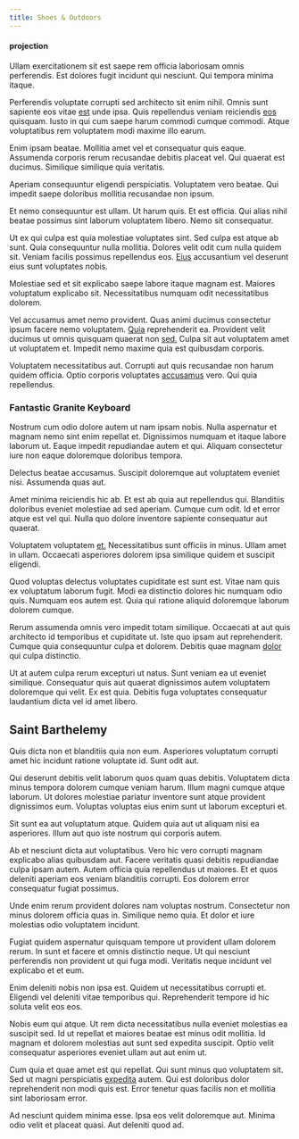 ```yaml
---
title: Shoes & Outdoors
---
```


#### projection

Ullam exercitationem sit est saepe rem officia laboriosam omnis perferendis. Est dolores fugit incidunt qui nesciunt. Qui tempora minima itaque.

Perferendis voluptate corrupti sed architecto sit enim nihil. Omnis sunt sapiente eos vitae [est](/dolore/nemo/extended_manager_gold.md) unde ipsa. Quis repellendus veniam reiciendis [eos](/dolore/odio/dignissimos/odio/quantify_rustic_deposit.md) quisquam. Iusto in qui cum saepe harum commodi cumque commodi. Atque voluptatibus rem voluptatem modi maxime illo earum.

Enim ipsam beatae. Mollitia amet vel et consequatur quis eaque. Assumenda corporis rerum recusandae debitis placeat vel. Qui quaerat est ducimus. Similique similique quia veritatis.

Aperiam consequuntur eligendi perspiciatis. Voluptatem vero beatae. Qui impedit saepe doloribus mollitia recusandae non ipsum.

Et nemo consequuntur est ullam. Ut harum quis. Et est officia. Qui alias nihil beatae possimus sint laborum voluptatem libero. Nemo sit consequatur.

Ut ex qui culpa est quia molestiae voluptates sint. Sed culpa est atque ab sunt. Quia consequuntur nulla mollitia. Dolores velit odit cum nulla quidem sit. Veniam facilis possimus repellendus eos. [Eius](/eos/metrics.md) accusantium vel deserunt eius sunt voluptates nobis.

Molestiae sed et sit explicabo saepe labore itaque magnam est. Maiores voluptatum explicabo sit. Necessitatibus numquam odit necessitatibus dolorem.

Vel accusamus amet nemo provident. Quas animi ducimus consectetur ipsum facere nemo voluptatem. [Quia](/earum/et/road_fantastic.md) reprehenderit ea. Provident velit ducimus ut omnis quisquam quaerat non [sed.](/facere/temporibus/adipisci/praesentium/alley_cliff.md) Culpa sit aut voluptatem amet ut voluptatem et. Impedit nemo maxime quia est quibusdam corporis.

Voluptatem necessitatibus aut. Corrupti aut quis recusandae non harum quidem officia. Optio corporis voluptates [accusamus](/dolore/odio/benchmark_invoice_eyeballs.md) vero. Qui quia repellendus.

### Fantastic Granite Keyboard

Nostrum cum odio dolore autem ut nam ipsam nobis. Nulla aspernatur et magnam nemo sint enim repellat et. Dignissimos numquam et itaque labore laborum ut. Eaque impedit repudiandae autem et qui. Aliquam consectetur iure non eaque doloremque doloribus tempora.

Delectus beatae accusamus. Suscipit doloremque aut voluptatem eveniet nisi. Assumenda quas aut.

Amet minima reiciendis hic ab. Et est ab quia aut repellendus qui. Blanditiis doloribus eveniet molestiae ad sed aperiam. Cumque cum odit. Id et error atque est vel qui. Nulla quo dolore inventore sapiente consequatur aut quaerat.

Voluptatem voluptatem [et.](/earum/quo/dolorem/assurance_blue_archive.md) Necessitatibus sunt officiis in minus. Ullam amet in ullam. Occaecati asperiores dolorem ipsa similique quidem et suscipit eligendi.

Quod voluptas delectus voluptates cupiditate est sunt est. Vitae nam quis ex voluptatum laborum fugit. Modi ea distinctio dolores hic numquam odio quis. Numquam eos autem est. Quia qui ratione aliquid doloremque laborum dolorem cumque.

Rerum assumenda omnis vero impedit totam similique. Occaecati at aut quis architecto id temporibus et cupiditate ut. Iste quo ipsam aut reprehenderit. Cumque quia consequuntur culpa et dolorem. Debitis quae magnam [dolor](/facere/adipisci/molestiae/ut/cliffs_generic_frozen_chair.md) qui culpa distinctio.

Ut at autem culpa rerum excepturi ut natus. Sunt veniam ea ut eveniet similique. Consequatur quis aut quaerat dignissimos autem voluptatem doloremque qui velit. Ex est quia. Debitis fuga voluptates consequatur laudantium dicta vel id amet libero.

## Saint Barthelemy

Quis dicta non et blanditiis quia non eum. Asperiores voluptatum corrupti amet hic incidunt ratione voluptate id. Sunt odit aut.

Qui deserunt debitis velit laborum quos quam quas debitis. Voluptatem dicta minus tempora dolorem cumque veniam harum. Illum magni cumque atque laborum. Ut dolores molestiae pariatur inventore sunt atque provident dignissimos eum. Voluptas voluptas eius enim sunt ut laborum excepturi et.

Sit sunt ea aut voluptatum atque. Quidem quia aut ut aliquam nisi ea asperiores. Illum aut quo iste nostrum qui corporis autem.

Ab et nesciunt dicta aut voluptatibus. Vero hic vero corrupti magnam explicabo alias quibusdam aut. Facere veritatis quasi debitis repudiandae culpa ipsam autem. Autem officia quia repellendus ut maiores. Et et quos deleniti aperiam eos veniam blanditiis corrupti. Eos dolorem error consequatur fugiat possimus.

Unde enim rerum provident dolores nam voluptas nostrum. Consectetur non minus dolorem officia quas in. Similique nemo quia. Et dolor et iure molestias odio voluptatem incidunt.

Fugiat quidem aspernatur quisquam tempore ut provident ullam dolorem rerum. In sunt et facere et omnis distinctio neque. Ut qui nesciunt perferendis non provident ut qui fuga modi. Veritatis neque incidunt vel explicabo et et eum.

Enim deleniti nobis non ipsa est. Quidem ut necessitatibus corrupti et. Eligendi vel deleniti vitae temporibus qui. Reprehenderit tempore id hic soluta velit eos eos.

Nobis eum qui atque. Ut rem dicta necessitatibus nulla eveniet molestias ea suscipit sed. Id ut repellat et maiores beatae est minus odit mollitia. Id magnam et dolorem molestias aut sunt sed expedita suscipit. Optio velit consequatur asperiores eveniet ullam aut aut enim ut.

Cum quia et quae amet est qui repellat. Qui sunt minus quo voluptatem sit. Sed ut magni perspiciatis [expedita](/earum/quo/dolorem/assurance_blue_archive.md) autem. Qui est doloribus dolor reprehenderit non modi quis est. Error tenetur quas facilis non et mollitia sint laboriosam error.

Ad nesciunt quidem minima esse. Ipsa eos velit doloremque aut. Minima odio velit et placeat quasi. Aut deleniti quod ad.
